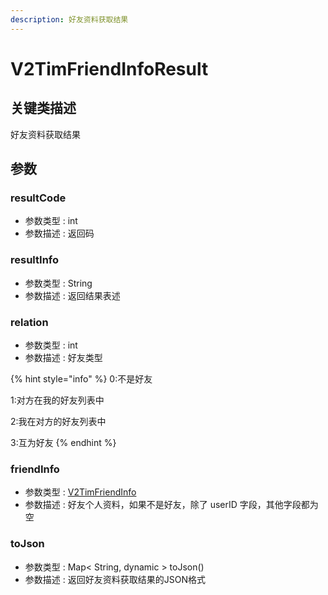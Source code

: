 ```yaml
---
description: 好友资料获取结果
---
```


# V2TimFriendInfoResult

## 关键类描述

好友资料获取结果

## 参数

### resultCode

* 参数类型 : int
* 参数描述 : 返回码

### resultInfo

* 参数类型 : String
* 参数描述 : 返回结果表述

### relation

* 参数类型 : int
* 参数描述 : 好友类型

{% hint style="info" %}
0:不是好友

1:对方在我的好友列表中

2:我在对方的好友列表中

3:互为好友
{% endhint %}

### friendInfo

* 参数类型 : [V2TimFriendInfo](v2timfriendinfo.md)
* 参数描述 : 好友个人资料，如果不是好友，除了 userID 字段，其他字段都为空

### toJson

* 参数类型 : Map< String, dynamic > toJson()
* 参数描述 : 返回好友资料获取结果的JSON格式

